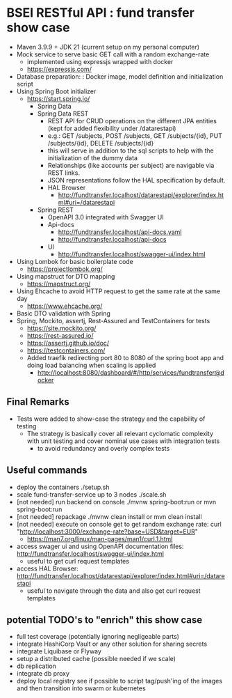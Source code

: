 # BSEI RESTful API : fund transfer show case

- Maven 3.9.9 + JDK 21 (current setup on my personal computer)
- Mock service to serve basic GET call with a random exchange-rate
  - implemented using expressjs wrapped with docker
  - <https://expressjs.com/>
- Database preparation: : Docker image, model definition and initialization script
- Using Spring Boot initializer
  - <https://start.spring.io/>
    - Spring Data
    - Spring Data REST
      - REST API for CRUD operations on the different JPA entities (kept for added flexibility under /datarestapi)
      - e.g.: GET /subjects, POST /subjects, GET /subjects/{id}, PUT /subjects/{id}, DELETE /subjects/{id}
      - this will serve in addition to the sql scripts to help with the initialization of the dummy data
      - Relationships (like accounts per subject) are navigable via REST links.
      - JSON representations follow the HAL specification by default.
      - HAL Browser
        - <http://fundtransfer.localhost/datarestapi/explorer/index.html#uri=/datarestapi>
    - Spring REST
      - OpenAPI 3.0 integrated with Swagger UI
      - Api-docs
        - <http://fundtransfer.localhost/api-docs.yaml>
        - <http://fundtransfer.localhost/api-docs>
      - UI
        - <http://fundtransfer.localhost/swagger-ui/index.html>
- Using Lombok for basic boilerplate code
  - <https://projectlombok.org/>
- Using mapstruct for DTO mapping
  - <https://mapstruct.org/>
- Using Ehcache to avoid HTTP request to get the same rate at the same day
  - <https://www.ehcache.org/>
- Basic DTO validation with Spring
- Spring, Mockito, assertj, Rest-Assured and TestContainers for tests
  - <https://site.mockito.org/>
  - <https://rest-assured.io/>
  - <https://assertj.github.io/doc/>
  - <https://testcontainers.com/>
  - Added traefik redirecting port 80 to 8080 of the spring boot app and doing load balancing when scaling is applied
    - <http://localhost:8080/dashboard/#/http/services/fundtransfer@docker>

## Final Remarks

- Tests were added to show-case the strategy and the capability of testing
  - The strategy is basically cover all relevant cyclomatic complexity with unit testing and cover nominal use cases with integration tests
    - to avoid redundancy and overly complex tests

## Useful commands

- deploy the containers ./setup.sh
- scale fund-transfer-service up to 3 nodes ./scale.sh
- [not needed] run backend on console ./mvnw spring-boot:run or mvn spring-boot:run
- [not needed] repackage ./mvnw clean install or mvn clean install
- [not needed] execute on console get to get random exchange rate: curl "<http://localhost:3000/exchange-rate?base=USD&target=EUR>"
  - <https://man7.org/linux/man-pages/man1/curl.1.html>
- access swager ui and using OpenAPI documentation files:  <http://fundtransfer.localhost/swagger-ui/index.html>
  - useful to get curl request templates
- access HAL Browser: <http://fundtransfer.localhost/datarestapi/explorer/index.html#uri=/datarestapi>
  - useful to navigate through the data and also get curl request templates

## potential TODO's to "enrich" this show case

- full test coverage (potentially ignoring negligeable parts)
- integrate HashiCorp Vault or any other solution for sharing secrets
- integrate Liquibase or Flyway
- setup a distributed cache (possible needed if we scale)
- db replication
- integrate db proxy
- deploy local registry see if possible to script tag/push'ing of the images and then transition into swarm or kubernetes
